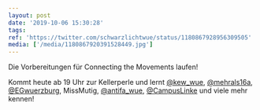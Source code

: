 ```yaml
---
layout: post
date: '2019-10-06 15:30:28'
tags: 
ref: 'https://twitter.com/schwarzlichtwue/status/1180867928956309505'
media: ['/media/1180867920391528449.jpg']
---
```

Die Vorbereitungen für Connecting the Movements laufen!



Kommt heute ab 19 Uhr zur Kellerperle und lernt [@kew_wue](https://twitter.com/kew_wue), [@mehrals16a](https://twitter.com/mehrals16a), [@EGwuerzburg](https://twitter.com/EGwuerzburg), MissMutig, [@antifa_wue](https://twitter.com/antifa_wue), [@CampusLinke](https://twitter.com/CampusLinke) und viele mehr kennen! 
